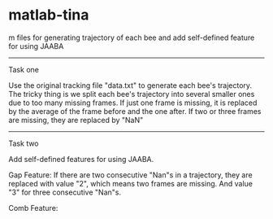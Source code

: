 # matlab-tina
m files for generating trajectory of each bee and add self-defined feature for using JAABA

****************************************************************
Task one

Use the original tracking file "data.txt" to generate each bee's trajectory. The tricky thing is we split 
each bee's trajectory into several smaller ones due to too many missing frames. 
If just one frame is missing, it is replaced by the average of the frame before and the one after. 
If two or three frames are missing, they are replaced by "NaN"
****************************************************************
Task two

Add self-defined features for using JAABA. 

Gap Feature:
If there are two consecutive "Nan"s in a trajectory, they are replaced with value "2", which means two frames are missing. 
And value "3" for three consecutive "Nan"s.

Comb Feature:




